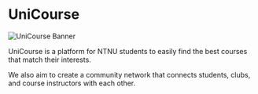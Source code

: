 # UniCourse

![UniCourse Banner](https://unicourse-tw.github.io/Public-Assets/banner/UniCourse_banner_transparentBG.svg)

UniCourse is a platform for NTNU students to easily find the best courses that match their interests.

We also aim to create a community network that connects students, clubs, and course instructors with each other.

<!--
## Our Story

## Our Team

## Roadmap
-->
